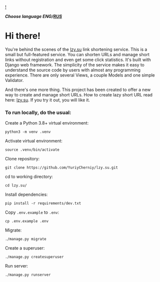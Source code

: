 [!](https://img.shields.io/github/license/yuriycherniy/lzy.su)

_**Choose language ENG/[RUS](https://github.com/YuriyCherniy/lzy.su/blob/dev_lzy_v1_2_1/translations/README.md)**_
# Hi there! #
You're behind the scenes of the [lzy.su](https://lzy.su/) link shortening service. This is a small but full-featured service. You can shorten URLs and manage short links without registration and even get some click statistics. It's built with Django web framework. The simplicity of the service makes it easy to understand the source code by users with almost any programming experience. There are only several Views, a couple Models and one simple Validator.

And there's one more thing. This project has been created to offer a new way to create and manage short URLs. How to create lazy short URL read here: [lzy.su](https://lzy.su/). If you try it out, you will like it.

### To run locally, do the usual: ###

Create a Python 3.8+ virtual environment:
```
python3 -m venv .venv
```
Activate virtual environment:
```
source .venv/bin/activate
```
Clone repository:
```
git clone https://github.com/YuriyCherniy/lzy.su.git
```
cd to working directory:
```
cd lzy.su/
```
Install dependencies:
```
pip install -r requirements/dev.txt
```
Copy ```.env.example``` to ```.env```:
```
cp .env.example .env
```
Migrate:
```
./manage.py migrate
```
Create a superuser:
```
./manage.py createsuperuser
```
Run server:
```
./manage.py runserver
```